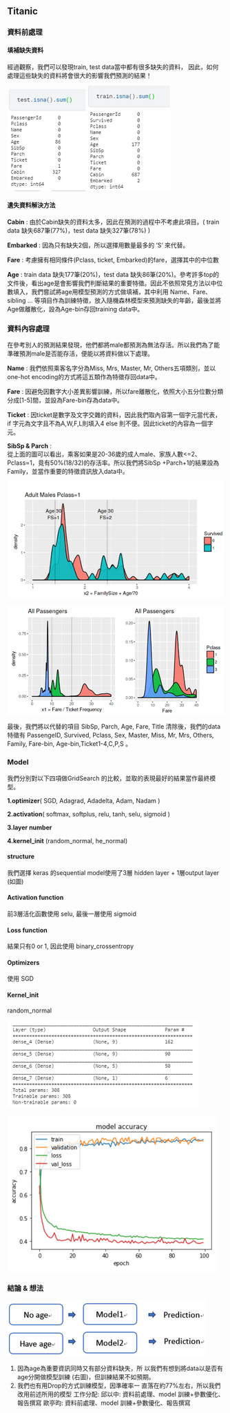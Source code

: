 ## Titanic 

### 資料前處理

#### 填補缺失資料

經過觀察，我們可以發現train, test data當中都有很多缺失的資料，
因此，如何處理這些缺失的資料將會很大的影響我們預測的結果！

![hw1-1](https://github.com/OuTingYun/DeepLearning-NCU/blob/main/img/hw1-1.png)
![hw1-2](https://github.com/OuTingYun/DeepLearning-NCU/blob/main/img/hw1-2.png)


#### 遺失資料解決方法

**Cabin** : 由於Cabin缺失的資料太多，因此在預測的過程中不考慮此項目。( train data 缺失687筆(77%)，test data 缺失327筆(78%) )

**Embarked** : 因為只有缺失2個，所以選擇用數量最多的 ’S’ 來代替。

**Fare** : 考慮擁有相同條件(Pclass, ticket, Embarked)的fare，選擇其中的中位數

**Age** : train data 缺失177筆(20%)，test data 缺失86筆(20%)。參考許多top的文件後，看出age是會影響我們判斷結果的重要特徵。因此不依照常見方法以中位數填入，我們嘗試將age用模型預測的方式做填補，其中利用 Name、Fare、sibling … 等項目作為訓練特徵，放入隨機森林模型來預測缺失的年齡，最後並將Age做離散化，設為Age-bin存回training data中。

### 資料內容處理
在參考別人的預測結果發現，他們都將male都預測為無法存活。所以我們為了能準確預測male是否能存活，便能以將資料做以下處理。

**Name** : 我們依照乘客名字分為Miss, Mrs, Master, Mr, Others五項類別，並以 one-hot encoding的方式將這五類作為特徵存回data中。

**Fare** : 因避免因數字大小差異影響訓練，所以fare離散化，依照大小五分位數分類分成[1-5]間，並設為Fare-bin存為data中。

**Ticket** : 因ticket是數字及文字交雜的資料，因此我們取內容第一個字元當代表，if 字元為文字且不為A,W,F,L則填入4 else 則不便。因此ticket的內容為一個字元。

**SibSp & Parch** :    
從上面的圖可以看出，乘客如果是20-36歲的成人male、家族人數<=2、Pclass=1，竟有50%(18/32)的存活率。所以我們將SibSp +Parch+1的結果設為Family，並當作重要的特徵資訊放入data中。

![hw1-2](https://github.com/OuTingYun/DeepLearning-NCU/blob/main/img/hw1-3.png)

![hw1-2](https://github.com/OuTingYun/DeepLearning-NCU/blob/main/img/hw1-4.png)


最後，我們將以代替的項目 SibSp, Parch, Age, Fare, Title 清除後，我們的data 特徵有 PassengeID, Survived, Pclass, Sex, Master, Miss, Mr, Mrs, Others, Family, Fare-bin, Age-bin,Ticket1-4,C,P,S 。

### Model
我們分別對以下四項做GridSearch 的比較，並取的表現最好的結果當作最終模型。

**1.optimizer**( SGD, Adagrad, Adadelta, Adam, Nadam )

**2.activation**( softmax, softplus, relu, tanh, selu, sigmoid )

**3.layer number**

**4.kernel_init** (random_normal, he_normal)

#### structure
我們選擇 keras 的sequential model使用了3層 hidden layer + 1層output layer (如圖)
#### Activation function
前3層活化函數使用 selu, 最後一層使用 sigmoid
#### Loss function
結果只有0 or 1, 因此使用 binary_crossentropy
#### Optimizers 
使用 SGD
#### Kernel_init
random_normal

![hw1-5](https://github.com/OuTingYun/DeepLearning-NCU/blob/main/img/hw1-5.png)

![hw1-6](https://github.com/OuTingYun/DeepLearning-NCU/blob/main/img/hw1-6.png)

### 結論 & 想法

![hw1-7](https://github.com/OuTingYun/DeepLearning-NCU/blob/main/img/hw1-7.png)

1.	因為age為重要資訊同時又有部分資料缺失，所
以我們有想到將data以是否有age分開做模型訓練
(右圖)，但訓練結果不如預期。
2.	我們也有用Drop的方式訓練模型，因準確率一
直落在約77%左右，所以我們改用前述所用的模型
工作分配:
邱以中: 資料前處理、model 訓練+參數優化、報告撰寫
歐亭昀: 資料前處理、model 訓練+參數優化、報告撰寫
